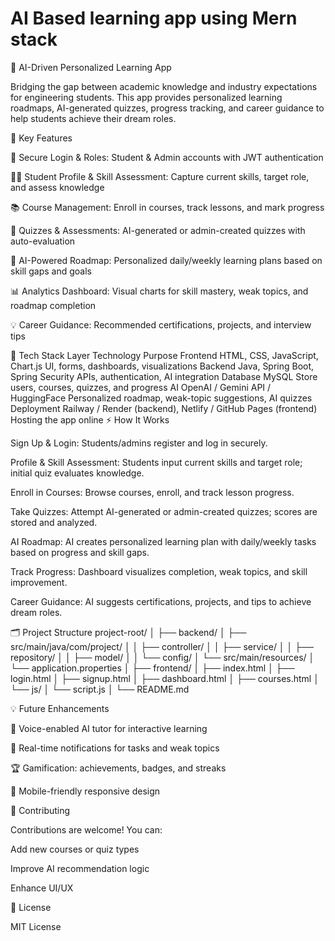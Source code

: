 # AI Based learning app using Mern stack
🌟 AI-Driven Personalized Learning App

Bridging the gap between academic knowledge and industry expectations for engineering students.
This app provides personalized learning roadmaps, AI-generated quizzes, progress tracking, and career guidance to help students achieve their dream roles.

🎯 Key Features

🔐 Secure Login & Roles: Student & Admin accounts with JWT authentication

👨‍🎓 Student Profile & Skill Assessment: Capture current skills, target role, and assess knowledge

📚 Course Management: Enroll in courses, track lessons, and mark progress

📝 Quizzes & Assessments: AI-generated or admin-created quizzes with auto-evaluation

🤖 AI-Powered Roadmap: Personalized daily/weekly learning plans based on skill gaps and goals

📊 Analytics Dashboard: Visual charts for skill mastery, weak topics, and roadmap completion

💡 Career Guidance: Recommended certifications, projects, and interview tips

🧰 Tech Stack
Layer	Technology	Purpose
Frontend	HTML, CSS, JavaScript, Chart.js	UI, forms, dashboards, visualizations
Backend	Java, Spring Boot, Spring Security	APIs, authentication, AI integration
Database	MySQL	Store users, courses, quizzes, and progress
AI	OpenAI / Gemini API / HuggingFace	Personalized roadmap, weak-topic suggestions, AI quizzes
Deployment	Railway / Render (backend), Netlify / GitHub Pages (frontend)	Hosting the app online
⚡ How It Works

Sign Up & Login: Students/admins register and log in securely.

Profile & Skill Assessment: Students input current skills and target role; initial quiz evaluates knowledge.

Enroll in Courses: Browse courses, enroll, and track lesson progress.

Take Quizzes: Attempt AI-generated or admin-created quizzes; scores are stored and analyzed.

AI Roadmap: AI creates personalized learning plan with daily/weekly tasks based on progress and skill gaps.

Track Progress: Dashboard visualizes completion, weak topics, and skill improvement.

Career Guidance: AI suggests certifications, projects, and tips to achieve dream roles.

🗂 Project Structure
project-root/
│
├── backend/
│   ├── src/main/java/com/project/
│   │   ├── controller/
│   │   ├── service/
│   │   ├── repository/
│   │   ├── model/
│   │   └── config/
│   └── src/main/resources/
│       └── application.properties
│
├── frontend/
│   ├── index.html
│   ├── login.html
│   ├── signup.html
│   ├── dashboard.html
│   ├── courses.html
│   └── js/
│       └── script.js
│
└── README.md

💡 Future Enhancements

🎤 Voice-enabled AI tutor for interactive learning

🔔 Real-time notifications for tasks and weak topics

🏆 Gamification: achievements, badges, and streaks

📱 Mobile-friendly responsive design

🤝 Contributing

Contributions are welcome! You can:

Add new courses or quiz types

Improve AI recommendation logic

Enhance UI/UX

📄 License

MIT License
